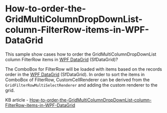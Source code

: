 # How-to-order-the-GridMultiColumnDropDownList-column-FilterRow-items-in-WPF-DataGrid

This sample show cases how to order the GridMultiColumnDropDownList column FilterRow items in [WPF DataGrid](https://www.syncfusion.com/wpf-ui-controls/datagrid) (SfDataGrid)?

The ComboBox for FilterRow will be loaded with items based on the records order in the [WPF DataGrid](https://www.syncfusion.com/wpf-ui-controls/datagrid) (SfDataGrid). In order to sort the items in ComboBox of FilterRow, CustomCellRenderer can be derived from the `GridFilterRowMultiSelectRenderer` and adding the custom renderer to the grid.

KB article - [How-to-order-the-GridMultiColumnDropDownList-column-FilterRow-items-in-WPF-DataGrid](https://www.syncfusion.com/kb/11717/how-to-order-the-gridmulticolumndropdownlist-column-filterrow-items-in-wpf-datagrid)
